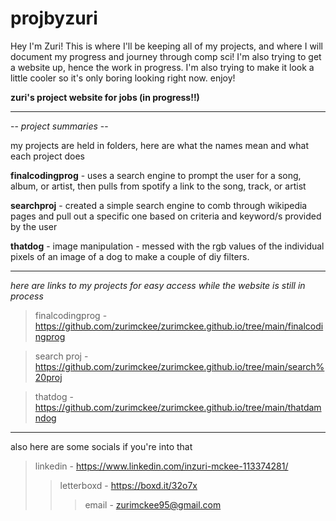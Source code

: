 # projbyzuri
Hey I'm Zuri! This is where I'll be keeping all of my projects, and where I will document my progress and journey through comp sci! I'm also trying to get a website up, hence the work in progress. I'm also trying to make it look a little cooler so it's only boring looking right now. enjoy! 

**zuri's project website for jobs (in progress!!)**

***

-- *project summaries* --


my projects are held in folders, here are what the names mean and what each project does

**finalcodingprog** - uses a search engine to prompt the user for a song, album, or artist, then pulls from spotify a link to the song, track, or artist

**searchproj** - created a simple search engine to comb through wikipedia pages and pull out a specific one based on criteria and keyword/s provided by the user

**thatdog** - image manipulation - messed with the rgb values of the individual pixels of an image of a dog to make a couple of diy filters.

***

*here are links to my projects for easy access while the website is still in process*
>finalcodingprog - https://github.com/zurimckee/zurimckee.github.io/tree/main/finalcodingprog

>search proj - https://github.com/zurimckee/zurimckee.github.io/tree/main/search%20proj

>thatdog - https://github.com/zurimckee/zurimckee.github.io/tree/main/thatdamndog

***

also here are some socials if you're into that
>linkedin - https://www.linkedin.com/inzuri-mckee-113374281/
>>letterboxd - https://boxd.it/32o7x
>>>email - zurimckee95@gmail.com



